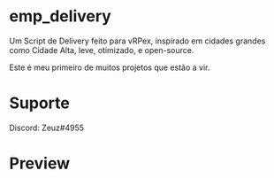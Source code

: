 # emp_delivery

Um Script de Delivery feito para vRPex, inspirado em cidades grandes como Cidade Alta,
leve, otimizado, e open-source.

Este é meu primeiro de muitos projetos que estão a vir.

# Suporte

Discord: Zeuz#4955

# Preview

